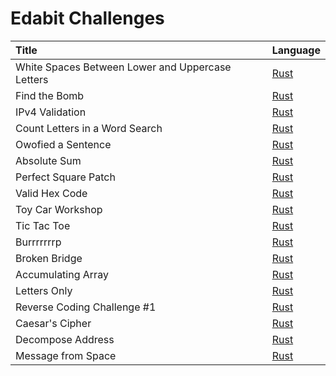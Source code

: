 # Edabit Challenges

| Title          | Language     |
| :------------- |:-------------|
| White Spaces Between Lower and Uppercase Letters | [ Rust ](https://github.com/Tagnard/edabit/blob/b07a6e778f56f04fb260089848847b39c464835e/rust/src/lib.rs#L5-L19) |
| Find the Bomb                                    | [ Rust ](https://github.com/Tagnard/edabit/blob/b07a6e778f56f04fb260089848847b39c464835e/rust/src/lib.rs#L21-L37) |
| IPv4 Validation                                  | [ Rust ](https://github.com/Tagnard/edabit/blob/b07a6e778f56f04fb260089848847b39c464835e/rust/src/lib.rs#L39-L68) |
| Count Letters in a Word Search                   | [ Rust ](https://github.com/Tagnard/edabit/blob/b07a6e778f56f04fb260089848847b39c464835e/rust/src/lib.rs#L70-L100) |
| Owofied a Sentence                               | [ Rust ](https://github.com/Tagnard/edabit/blob/b07a6e778f56f04fb260089848847b39c464835e/rust/src/lib.rs#L102-L116) |
| Absolute Sum                                     | [ Rust ](https://github.com/Tagnard/edabit/blob/b07a6e778f56f04fb260089848847b39c464835e/rust/src/lib.rs#L118-L136) |
| Perfect Square Patch                             | [ Rust ](https://github.com/Tagnard/edabit/blob/b07a6e778f56f04fb260089848847b39c464835e/rust/src/lib.rs#L138-L168) |
| Valid Hex Code                                   | [ Rust ](https://github.com/Tagnard/edabit/blob/b07a6e778f56f04fb260089848847b39c464835e/rust/src/lib.rs#L170-L187) |
| Toy Car Workshop                                 | [ Rust ](https://github.com/Tagnard/edabit/blob/b07a6e778f56f04fb260089848847b39c464835e/rust/src/lib.rs#L189-L210) |
| Tic Tac Toe                                      | [ Rust ](https://github.com/Tagnard/edabit/blob/b07a6e778f56f04fb260089848847b39c464835e/rust/src/lib.rs#L212-L254) |
| Burrrrrrrp                                       | [ Rust ](https://github.com/Tagnard/edabit/blob/b07a6e778f56f04fb260089848847b39c464835e/rust/src/lib.rs#L256-L268) |
| Broken Bridge                                    | [ Rust ](https://github.com/Tagnard/edabit/blob/b07a6e778f56f04fb260089848847b39c464835e/rust/src/lib.rs#L270-L287) |
| Accumulating Array                               | [ Rust ](https://github.com/Tagnard/edabit/blob/b07a6e778f56f04fb260089848847b39c464835e/rust/src/lib.rs#L289-L310) |
| Letters Only                                     | [ Rust ](https://github.com/Tagnard/edabit/blob/757e7d2cada51fa177252af9c3a2980265b8ecef/rust/src/lib.rs#L312-L328) |
| Reverse Coding Challenge #1                      | [ Rust ](https://github.com/Tagnard/edabit/blob/69342b2f3e589a5d334b83629faad23e07d7ec58/rust/src/lib.rs#L330-L348) |
| Caesar's Cipher                                  | [ Rust ](https://github.com/Tagnard/edabit/blob/10af88308294a454ed6d6c3255b2498565ee61b1/rust/src/lib.rs#L350-L381) |
| Decompose Address                                | [ Rust ](https://github.com/Tagnard/edabit/blob/31ffb84d248661347a332406dc394416ff48aaf8/rust/src/lib.rs#L383-L403) |
| Message from Space                               | [ Rust ](https://github.com/Tagnard/edabit/blob/f75209efe0b52a381e8d787f934f3f2b381b50ff/rust/src/lib.rs#L405-L425) |
